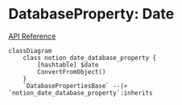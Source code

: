 # DatabaseProperty: Date

[API Reference](https://developers.notion.com/reference/property-object#date)

```mermaid
classDiagram
    class notion_date_database_property {
        [hashtable] $date
        ConvertFromObject()
    }
    `DatabasePropertiesBase` --|> `notion_date_database_property`:inherits
```
